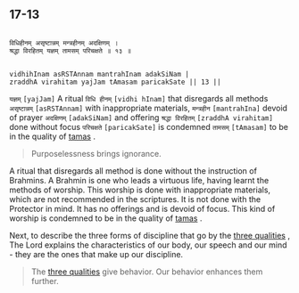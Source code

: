 ## 17-13


```shloka-sa

विधिहीनम् असृष्टान्नम् मन्त्रहीनम् अदक्षिणम् ।
श्रद्धा विरहितम् यज्ञम् तामसम् परिचक्षते ॥ १३ ॥

```
```shloka-sa-hk

vidhihInam asRSTAnnam mantrahInam adakSiNam |
zraddhA virahitam yajJam tAmasam paricakSate || 13 ||

```
`यज्ञम्` `[yajJam]` A ritual `विधि हीनम्` `[vidhi hInam]` that disregards all methods `असृष्टान्नम्` `[asRSTAnnam]` with inappropriate materials, `मन्त्रहीन` `[mantrahIna]` devoid of prayer `अदक्षिणम्` `[adakSiNam]` and offering `श्रद्धा विरहितम्` `[zraddhA virahitam]` done without focus `परिचक्षते` `[paricakSate]` is condemned `तामसम्` `[tAmasam]` to be in the quality of 
[tamas](tamas)
.


<a name='applnote_212'></a>
> Purposelessness brings ignorance.



A ritual that disregards all method is done without the instruction of Brahmins. A Brahmin is one who leads a virtuous life, having learnt the methods of worship. This worship is done with inappropriate materials, which are not recommended in the scriptures. It is not done with the Protector in mind. It has no offerings and is devoid of focus. This kind of worship is condemned to be in the quality of 
[tamas](tamas)
.

Next, to describe the three forms of discipline that go by the 
[three qualities](satva_rajas_tamas_effects)
, The Lord explains the characteristics of our body, our speech and our mind - they are the ones that make up our discipline.



<a name='applnote_213'></a>
> The 
[three qualities](satva_rajas_tamas_effects)
 give behavior. Our behavior enhances them further.



